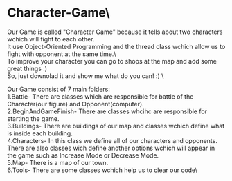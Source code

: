 # Character-Game\
Our Game is called "Character Game" because it tells about two characters wchich will fight to each other.\
It  use Object-Oriented Programming and the thread class wchich allow us to fight with opponent at the same time.\  
To improve your character you can go to shops at the map and add some great things :) \
So, just downolad it and show me what do you can! :) \

Our Game consist of 7 main folders:\
1.Battle- There are classes which are responsible for battle of the Character(our figure) and Opponent(computer).\
2.BeginAndGameFinish- There are classes whcihc are responsible for starting the game.\
3.Buildings- There are buildings of our map and classes wchich define what is inside each building.\
4.Characters- In this class we define all of our characters and opponents. \
  There are also classes wich define another options wchich will appear in the game such as Increase Mode or Decrease Mode.\
5.Map- There is a map of our town.\
6.Tools- There are some classes wchich help us to clear our code\
